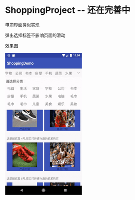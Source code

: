 # ShoppingProject  --  还在完善中
电商界面类似实现

弹出选择标签不影响页面的滑动

效果图

![image](https://github.com/ObliverSen/ShoppingProject/blob/master/picture/ezgif.com-resize.gif)


 
 
